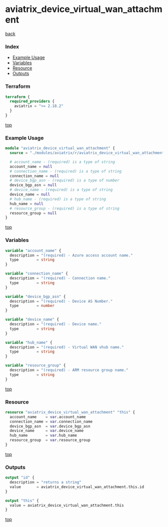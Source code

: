 # aviatrix_device_virtual_wan_attachment

[back](../aviatrix.md)

### Index

- [Example Usage](#example-usage)
- [Variables](#variables)
- [Resource](#resource)
- [Outputs](#outputs)

### Terraform

```terraform
terraform {
  required_providers {
    aviatrix = ">= 2.18.2"
  }
}
```

[top](#index)

### Example Usage

```terraform
module "aviatrix_device_virtual_wan_attachment" {
  source = "./modules/aviatrix/r/aviatrix_device_virtual_wan_attachment"

  # account_name - (required) is a type of string
  account_name = null
  # connection_name - (required) is a type of string
  connection_name = null
  # device_bgp_asn - (required) is a type of number
  device_bgp_asn = null
  # device_name - (required) is a type of string
  device_name = null
  # hub_name - (required) is a type of string
  hub_name = null
  # resource_group - (required) is a type of string
  resource_group = null
}
```

[top](#index)

### Variables

```terraform
variable "account_name" {
  description = "(required) - Azure access account name."
  type        = string
}

variable "connection_name" {
  description = "(required) - Connection name."
  type        = string
}

variable "device_bgp_asn" {
  description = "(required) - Device AS Number."
  type        = number
}

variable "device_name" {
  description = "(required) - Device name."
  type        = string
}

variable "hub_name" {
  description = "(required) - Virtual WAN vhub name."
  type        = string
}

variable "resource_group" {
  description = "(required) - ARM resource group name."
  type        = string
}
```

[top](#index)

### Resource

```terraform
resource "aviatrix_device_virtual_wan_attachment" "this" {
  account_name    = var.account_name
  connection_name = var.connection_name
  device_bgp_asn  = var.device_bgp_asn
  device_name     = var.device_name
  hub_name        = var.hub_name
  resource_group  = var.resource_group
}
```

[top](#index)

### Outputs

```terraform
output "id" {
  description = "returns a string"
  value       = aviatrix_device_virtual_wan_attachment.this.id
}

output "this" {
  value = aviatrix_device_virtual_wan_attachment.this
}
```

[top](#index)